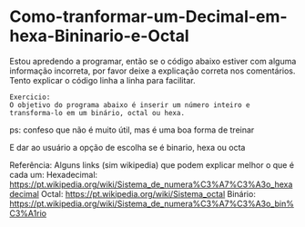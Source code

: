 # Como-tranformar-um-Decimal-em-hexa-Bininario-e-Octal

Estou apredendo a programar, então se o código abaixo estiver com alguma informação incorreta, por favor deixe a explicação correta nos comentários. Tento explicar o código linha a linha para facilitar.


	Exercicio: 
    O objetivo do programa abaixo é inserir um número inteiro e transforma-lo em um binário, octal ou hexa.


ps: confeso que não é muito útil, mas é uma boa forma de treinar 


E dar ao usuário a opção de escolha se é binario, hexa ou octa


Referência: 
Alguns links (sim wikipedia) que podem explicar melhor o que é cada um:
    Hexadecimal: https://pt.wikipedia.org/wiki/Sistema_de_numera%C3%A7%C3%A3o_hexadecimal 
    Octal: https://pt.wikipedia.org/wiki/Sistema_octal
    Binário: https://pt.wikipedia.org/wiki/Sistema_de_numera%C3%A7%C3%A3o_bin%C3%A1rio 


